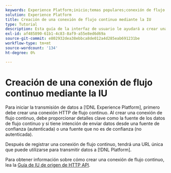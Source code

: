 ```yaml
---
keywords: Experience Platform;inicio;temas populares;conexión de flujo continuo;crear conexión de flujo continuo;guía de iu;tutorial;crear una conexión de flujo continuo;ingesta de flujo continuo;ingesta;
solution: Experience Platform
title: Creación de una conexión de flujo continuo mediante la IU
type: Tutorial
description: Esta guía de la interfaz de usuario le ayudará a crear una conexión de flujo continuo mediante Adobe Experience Platform.
exl-id: af485890-61b1-4c83-8af9-a55e8ed6d69a
source-git-commit: e802932dea38ebbca8de012a4d285eab691231be
workflow-type: tm+mt
source-wordcount: '134'
ht-degree: 0%

---
```


# Creación de una conexión de flujo continuo mediante la IU

Para iniciar la transmisión de datos a [!DNL Experience Platform], primero debe crear una conexión HTTP de flujo continuo. Al crear una conexión de flujo continuo, debe proporcionar detalles clave como la fuente de los datos de flujo continuo y si tiene intención de enviar datos desde una fuente de confianza (autenticada) o una fuente que no es de confianza (no autenticada).

Después de registrar una conexión de flujo continuo, tendrá una URL única que puede utilizarse para transmitir datos a [!DNL Platform].

Para obtener información sobre cómo crear una conexión de flujo continuo, lea la [Guía de IU de origen de HTTP API](../../sources/tutorials/ui/create/streaming/http.md).
